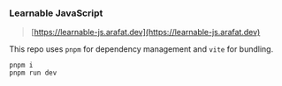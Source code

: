 ### Learnable JavaScript

> [https://learnable-js.arafat.dev](https://learnable-js.arafat.dev) 

This repo uses `pnpm` for dependency management and `vite` for bundling.

```
pnpm i
pnpm run dev
```